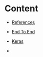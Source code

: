 # Content

* [References](./docs/ML/readme.md)

* [End To End](./docs/DL/03hands_on/02e2e_ml.md)

* [Keras](./docs/DL/03hands_on/10Keras.md)

* 

  
